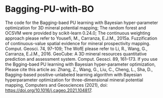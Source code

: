 # Bagging-PU-with-BO
The code for the Bagging-baed PU learning with Bayesian hyper-parameter optimization for 3D mineral potential mapping;
The random forest and OCSVM were provided by scikit-learn 0.24.0;
The continuous weighting approach please refer to Yousefi, M., Carranza, E.J.M., 2015a. Fuzzification of continuous-value spatial evidence for mineral prospectivity mapping. Comput. Geosci. 74, 97–109;
The WofE please refer to Li, R., Wang, G., Carranza, E.J.M., 2016. GeoCube: A 3D mineral resources quantitative prediction and assessment system. Comput. Geosci. 89, 161–173.
If you use the Bgging-baed PU learning with Bayesian hyper-parameter optimization, Please cite this article as: Zhang, Z., Wang, G., Liu, C., Cheng, L., Sha, D., Bagging-based positive-unlabeled learning algorithm with Bayesian hyperparameter optimization for three-dimensional
mineral potential mapping, Computers and Geosciences (2021), doi: https://doi.org/10.1016/j.cageo.2021.104817.

